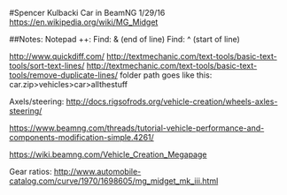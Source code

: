 #Spencer Kulbacki
Car in BeamNG 1/29/16
https://en.wikipedia.org/wiki/MG_Midget

##Notes:
Notepad ++:
Find: & (end of line)
Find: ^ (start of line)

http://www.quickdiff.com/
http://textmechanic.com/text-tools/basic-text-tools/sort-text-lines/
http://textmechanic.com/text-tools/basic-text-tools/remove-duplicate-lines/
folder path goes like this:  
car.zip>vehicles>car>allthestuff

Axels/steering:
http://docs.rigsofrods.org/vehicle-creation/wheels-axles-steering/

https://www.beamng.com/threads/tutorial-vehicle-performance-and-components-modification-simple.4261/

https://wiki.beamng.com/Vehicle_Creation_Megapage

Gear ratios:
http://www.automobile-catalog.com/curve/1970/1698605/mg_midget_mk_iii.html
